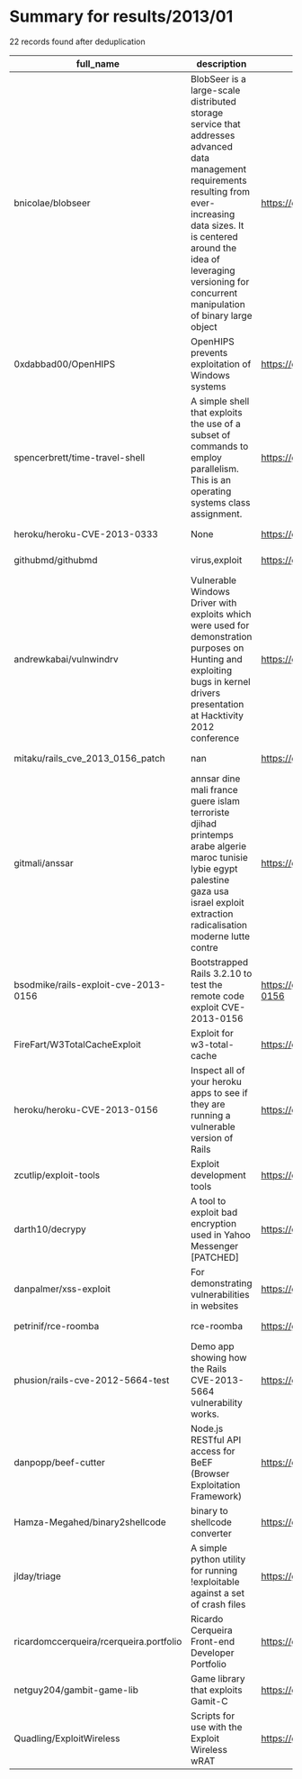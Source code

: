 
# Summary for results/2013/01
    
22 records found after deduplication

| full_name | description | html_url | matched_list | matched_count | pushed_at | size | stargazers_count | language | forks_count |
|-----------------------------------------|------------------------------------------------------------------------------------------------------------------------------------------------------------------------------------------------------------------------------------------------------------------|------------------------------------------------------------|----------------------|-----------------|---------------------------|--------|--------------------|------------|---------------|
| bnicolae/blobseer | BlobSeer is a large-scale distributed storage service that addresses advanced data management requirements resulting from ever-increasing data sizes. It is centered around the idea of leveraging versioning for concurrent manipulation of binary large object | https://github.com/bnicolae/blobseer | ['exploit'] | 1 | 2013-01-03 15:18:17+00:00 | 725 | 8 | C++ | 2 |
| 0xdabbad00/OpenHIPS | OpenHIPS prevents exploitation of Windows systems | https://github.com/0xdabbad00/OpenHIPS | ['exploit'] | 1 | 2013-01-07 19:58:35+00:00 | 804 | 34 | C++ | 23 |
| spencerbrett/time-travel-shell | A simple shell that exploits the use of a subset of commands to employ parallelism. This is an operating systems class assignment. | https://github.com/spencerbrett/time-travel-shell | ['exploit'] | 1 | 2013-01-30 03:39:03+00:00 | 215 | 0 | nan | 0 |
| heroku/heroku-CVE-2013-0333 | None | https://github.com/heroku/heroku-CVE-2013-0333 | ['cve-2'] | 1 | 2013-01-29 02:37:04+00:00 | 113 | 2 | Ruby | 1 |
| githubmd/githubmd | virus,exploit | https://github.com/githubmd/githubmd | ['exploit'] | 1 | 2013-01-24 07:32:07+00:00 | 112 | 0 | nan | 0 |
| andrewkabai/vulnwindrv | Vulnerable Windows Driver with exploits which were used for demonstration purposes on Hunting and exploiting bugs in kernel drivers presentation at Hacktivity 2012 conference | https://github.com/andrewkabai/vulnwindrv | ['exploit'] | 1 | 2013-01-29 20:40:12+00:00 | 116 | 13 | C | 8 |
| mitaku/rails_cve_2013_0156_patch | nan | https://github.com/mitaku/rails_cve_2013_0156_patch | ['cve-2'] | 1 | 2013-01-18 03:35:42+00:00 | 104 | 0 | Ruby | 0 |
| gitmali/anssar | annsar dine mali france guere islam terroriste djihad printemps arabe algerie maroc tunisie lybie egypt palestine gaza usa israel exploit extraction radicalisation moderne lutte contre | https://github.com/gitmali/anssar | ['exploit'] | 1 | 2013-01-15 08:16:14+00:00 | 100 | 0 | nan | 0 |
| bsodmike/rails-exploit-cve-2013-0156 | Bootstrapped Rails 3.2.10 to test the remote code exploit CVE-2013-0156 | https://github.com/bsodmike/rails-exploit-cve-2013-0156 | ['cve-2', 'exploit'] | 2 | 2013-01-13 09:27:27+00:00 | 176 | 5 | Ruby | 4 |
| FireFart/W3TotalCacheExploit | Exploit for w3-total-cache | https://github.com/FireFart/W3TotalCacheExploit | ['exploit'] | 1 | 2013-01-11 23:22:22+00:00 | 97 | 13 | Ruby | 7 |
| heroku/heroku-CVE-2013-0156 | Inspect all of your heroku apps to see if they are running a vulnerable version of Rails | https://github.com/heroku/heroku-CVE-2013-0156 | ['cve-2'] | 1 | 2013-01-29 02:34:43+00:00 | 124 | 1 | Ruby | 1 |
| zcutlip/exploit-tools | Exploit development tools | https://github.com/zcutlip/exploit-tools | ['exploit'] | 1 | 2013-01-08 02:20:07+00:00 | 124 | 6 | Python | 5 |
| darth10/decrypy | A tool to exploit bad encryption used in Yahoo Messenger [PATCHED] | https://github.com/darth10/decrypy | ['exploit'] | 1 | 2013-01-05 11:19:20+00:00 | 108 | 0 | Python | 0 |
| danpalmer/xss-exploit | For demonstrating vulnerabilities in websites | https://github.com/danpalmer/xss-exploit | ['exploit'] | 1 | 2013-01-04 18:01:25+00:00 | 189 | 0 | JavaScript | 1 |
| petrinif/rce-roomba | rce-roomba | https://github.com/petrinif/rce-roomba | ['rce'] | 1 | 2013-01-08 17:24:35+00:00 | 264 | 0 | C++ | 0 |
| phusion/rails-cve-2012-5664-test | Demo app showing how the Rails CVE-2013-5664 vulnerability works. | https://github.com/phusion/rails-cve-2012-5664-test | ['cve-2'] | 1 | 2013-01-03 13:15:30+00:00 | 134 | 2 | Ruby | 1 |
| danpopp/beef-cutter | Node.js RESTful API access for BeEF (Browser Exploitation Framework) | https://github.com/danpopp/beef-cutter | ['exploit'] | 1 | 2013-01-04 10:12:35+00:00 | 120 | 2 | JavaScript | 0 |
| Hamza-Megahed/binary2shellcode | binary to shellcode converter | https://github.com/Hamza-Megahed/binary2shellcode | ['shellcode'] | 1 | 2013-01-15 03:20:20+00:00 | 195 | 2 | C | 5 |
| jlday/triage | A simple python utility for running !exploitable against a set of crash files | https://github.com/jlday/triage | ['exploit'] | 1 | 2013-01-07 18:33:54+00:00 | 128 | 2 | Python | 3 |
| ricardomccerqueira/rcerqueira.portfolio | Ricardo Cerqueira Front-end Developer Portfolio | https://github.com/ricardomccerqueira/rcerqueira.portfolio | ['rce'] | 1 | 2013-01-20 19:11:45+00:00 | 36368 | 1 | PHP | 0 |
| netguy204/gambit-game-lib | Game library that exploits Gamit-C | https://github.com/netguy204/gambit-game-lib | ['exploit'] | 1 | 2013-01-16 03:27:55+00:00 | 14756 | 20 | C | 1 |
| Quadling/ExploitWireless | Scripts for use with the Exploit Wireless wRAT | https://github.com/Quadling/ExploitWireless | ['exploit'] | 1 | 2013-01-31 01:20:21+00:00 | 104 | 0 | nan | 0 |
